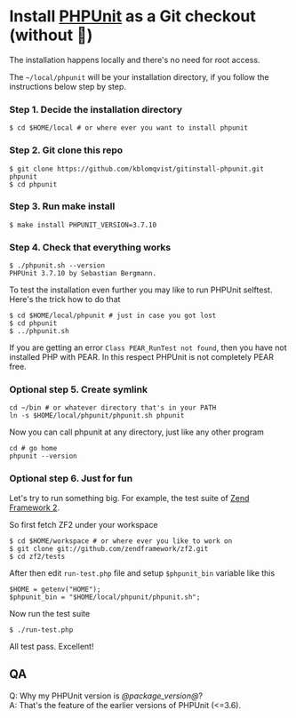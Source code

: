 # Install [PHPUnit](https://github.com/sebastianbergmann/phpunit/) as a Git checkout (without :pear:)

The installation happens locally and there's no need for root access.

The `~/local/phpunit` will be your installation directory, if you follow the instructions below step by step.

### Step 1. Decide the installation directory

    $ cd $HOME/local # or where ever you want to install phpunit

### Step 2. Git clone this repo

    $ git clone https://github.com/kblomqvist/gitinstall-phpunit.git phpunit
    $ cd phpunit

### Step 3. Run make install

    $ make install PHPUNIT_VERSION=3.7.10

### Step 4. Check that everything works

    $ ./phpunit.sh --version
    PHPUnit 3.7.10 by Sebastian Bergmann.
    
To test the installation even further you may like to run PHPUnit selftest.
Here's the trick how to do that

    $ cd $HOME/local/phpunit # just in case you got lost
    $ cd phpunit
    $ ../phpunit.sh

If you are getting an error `Class PEAR_RunTest not found`, then you have not
installed PHP with PEAR. In this respect PHPUnit is not completely PEAR free.

### Optional step 5. Create symlink

    cd ~/bin # or whatever directory that's in your PATH
    ln -s $HOME/local/phpunit/phpunit.sh phpunit

Now you can call phpunit at any directory, just like any other program

    cd # go home
    phpunit --version

### Optional step 6. Just for fun

Let's try to run something big. For example, the test suite of
[Zend Framework 2](https://github.com/zendframework/zf2).

So first fetch ZF2 under your workspace

    $ cd $HOME/workspace # or where ever you like to work on
    $ git clone git://github.com/zendframework/zf2.git
    $ cd zf2/tests

After then edit `run-test.php` file and setup `$phpunit_bin` variable like this

    $HOME = getenv("HOME");
    $phpunit_bin = "$HOME/local/phpunit/phpunit.sh";

Now run the test suite

    $ ./run-test.php

All test pass. Excellent!

## QA

Q: Why my PHPUnit version is _@package_version@_?  
A: That's the feature of the earlier versions of PHPUnit (<=3.6).
